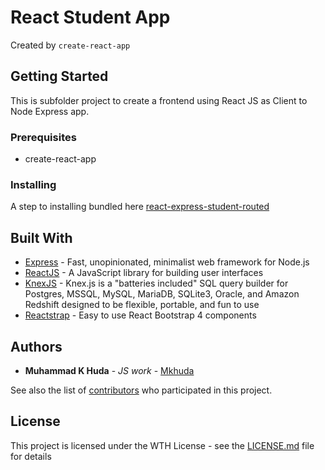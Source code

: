 # React Student App

Created by `create-react-app`

## Getting Started

This is subfolder project to create a frontend using React JS as Client to Node Express app.

### Prerequisites

- create-react-app

### Installing

A step to installing bundled here [react-express-student-routed](https://github.com/mkhuda/react-express-student-routed#installing)

## Built With

* [Express](https://expressjs.com/) - Fast, unopinionated, minimalist web framework for Node.js
* [ReactJS](https://reactjs.org/) - A JavaScript library for building user interfaces
* [KnexJS](http://knexjs.org/) - Knex.js is a "batteries included" SQL query builder for Postgres, MSSQL, MySQL, MariaDB, SQLite3, Oracle, and Amazon Redshift designed to be flexible, portable, and fun to use
* [Reactstrap](reactstrap.github.io) - Easy to use React Bootstrap 4 components

## Authors

* **Muhammad K Huda** - *JS work* - [Mkhuda](https://github.com/mkhuda)

See also the list of [contributors](https://github.com/mkhuda/eact-express-student-routed/contributors) who participated in this project.

## License

This project is licensed under the WTH License - see the [LICENSE.md](LICENSE.md) file for details